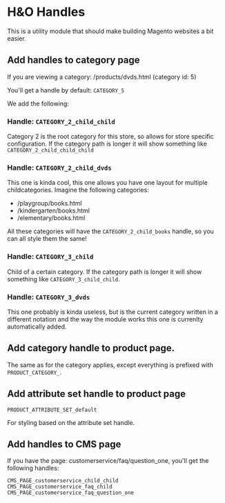 # H&O Handles
This is a utility module that should make building Magento websites a bit easier.

## Add handles to category page

If you are viewing a category: /products/dvds.html (category id: 5)

You'll get a handle by default: `CATEGORY_5`

We add the following:

### Handle: `CATEGORY_2_child_child`
Category 2 is the root category for this store, so allows for store specific configuration. If the category path is
longer it will show something like `CATEGORY_2_child_child_child`


### Handle: `CATEGORY_2_child_dvds`
This one is kinda cool, this one allows you have one layout for multiple childcategories. Imagine the following categories:
- /playgroup/books.html
- /kindergarten/books.html
- /elementary/books.html

All these categories will have the `CATEGORY_2_child_books` handle, so you can all style them the same!

### Handle: `CATEGORY_3_child`
Child of a certain category.
If the category path is longer it will show something like `CATEGORY_3_child_child`.


### Handle: `CATEGORY_3_dvds`
This one probably is kinda useless, but is the current category written in a different notation and the way the module
works this one is currenlty automatically added.

## Add category handle to product page.
The same as for the category applies, except everything is prefixed with `PRODUCT_CATEGORY_`.

## Add attribute set handle to product page

```
PRODUCT_ATTRIBUTE_SET_default
```
For styling based on the attribute set handle.

## Add handles to CMS page
If you have the page: customerservice/faq/question_one, you'll get the following handles:

```
CMS_PAGE_customerservice_child_child
CMS_PAGE_customerservice_faq_child
CMS_PAGE_customerservice_faq_question_one
```